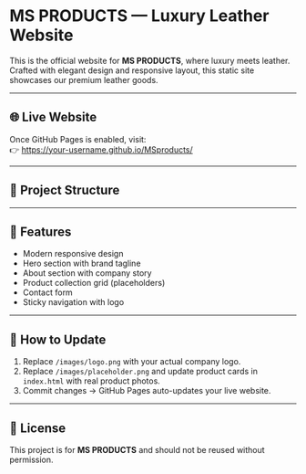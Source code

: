 # MS PRODUCTS — Luxury Leather Website

This is the official website for **MS PRODUCTS**, where luxury meets leather.  
Crafted with elegant design and responsive layout, this static site showcases our premium leather goods.  

---

## 🌐 Live Website
Once GitHub Pages is enabled, visit:  
👉 https://your-username.github.io/MSproducts/

---

## 📂 Project Structure
---

## 🚀 Features
- Modern responsive design  
- Hero section with brand tagline  
- About section with company story  
- Product collection grid (placeholders)  
- Contact form  
- Sticky navigation with logo  

---

## 🔧 How to Update
1. Replace `/images/logo.png` with your actual company logo.  
2. Replace `/images/placeholder.png` and update product cards in `index.html` with real product photos.  
3. Commit changes → GitHub Pages auto-updates your live website.  

---

## 📝 License
This project is for **MS PRODUCTS** and should not be reused without permission.
